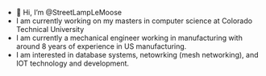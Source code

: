 - 👋 Hi, I’m @StreetLampLeMoose
- I am currently working on my masters in computer science at Colorado Technical University
- I am currently a mechanical engineer working in manufacturing with around 8 years of experience in US manufacturing.
- I am interested in database systems, netowrking (mesh networking), and IOT technology and development. 

<!---
StreetLampLeMoose/StreetLampLeMoose is a ✨ special ✨ repository because its `README.md` (this file) appears on your GitHub profile.
You can click the Preview link to take a look at your changes.
--->
